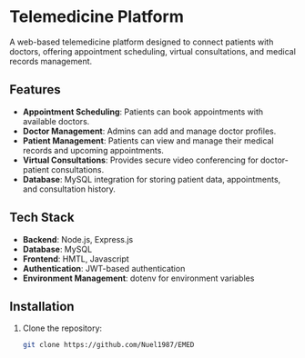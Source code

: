 # Telemedicine Platform

A web-based telemedicine platform designed to connect patients with doctors, offering appointment scheduling, virtual consultations, and medical records management.

## Features
- **Appointment Scheduling**: Patients can book appointments with available doctors.
- **Doctor Management**: Admins can add and manage doctor profiles.
- **Patient Management**: Patients can view and manage their medical records and upcoming appointments.
- **Virtual Consultations**: Provides secure video conferencing for doctor-patient consultations.
- **Database**: MySQL integration for storing patient data, appointments, and consultation history.

## Tech Stack
- **Backend**: Node.js, Express.js
- **Database**: MySQL
- **Frontend**: HMTL, Javascript
- **Authentication**: JWT-based authentication
- **Environment Management**: dotenv for environment variables

## Installation

1. Clone the repository:
   ```bash
   git clone https://github.com/Nuel1987/EMED
